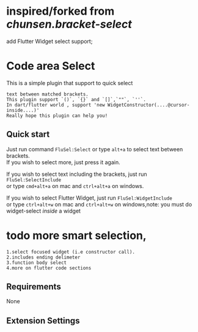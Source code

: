 # inspired/forked from *chunsen.bracket-select*
add Flutter Widget select support;

# Code area Select
This is a simple plugin that support to quick select 
````
text between matched brackets.  
This plugin support `()`, `{}` and `[]`,`""`, `''`.
In dart/flutter world , support 'new WidgetConstructor(....@cursor-inside....)' 
Really hope this plugin can help you!
````


## Quick start
Just run command `FluSel:Select` or type `alt+a` to select text between brackets.     
If you wish to select more, just press it again.
  
If you wish to select text including the brackets, just run `FluSel:SelectInclude`     
or type `cmd+alt+a` on mac and `ctrl+alt+a` on windows.

If you wish to select Flutter Widget, just run `FluSel:WidgetInclude`     
or type `ctrl+alt+w` on mac and `ctrl+alt+w` on windows,note: you must do widget-select *inside* a widget
# todo  more smart selection, 
````
1.select focused widget (i.e constructor call). 
2.includes ending delimeter
3.function body select
4.more on flutter code sections 

````
## Requirements
None

## Extension Settings

